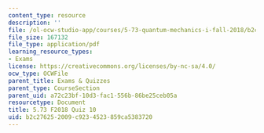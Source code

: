 ```yaml
---
content_type: resource
description: ''
file: /ol-ocw-studio-app/courses/5-73-quantum-mechanics-i-fall-2018/b2c276252009c9234523859ca5383720_MIT5_73F18_quiz10.pdf
file_size: 167132
file_type: application/pdf
learning_resource_types:
- Exams
license: https://creativecommons.org/licenses/by-nc-sa/4.0/
ocw_type: OCWFile
parent_title: Exams & Quizzes
parent_type: CourseSection
parent_uid: a72c23bf-10d3-fac1-556b-86be25ceb05a
resourcetype: Document
title: 5.73 F2018 Quiz 10
uid: b2c27625-2009-c923-4523-859ca5383720
---
```

